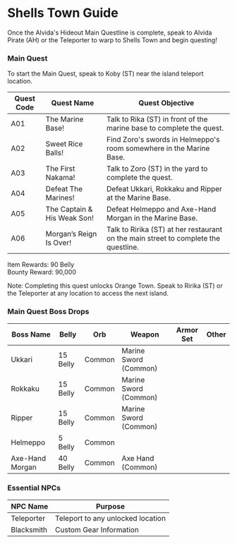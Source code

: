 # Shells Town Guide

Once the Alvida's Hideout Main Questline is complete, speak to Alvida Pirate (AH) or the Teleporter to warp to Shells Town and begin questing!

### Main Quest

To start the Main Quest, speak to Koby (ST) near the island teleport location.

| Quest Code| Quest Name                    | Quest Objective|
|-----------|-----------                    |-----------|
| A01       | The Marine Base!              |Talk to Rika (ST) in front of the marine base to complete the quest.|
| A02       | Sweet Rice Balls!             |Find Zoro's swords in Helmeppo's room somewhere in the Marine Base.|
| A03       | The First Nakama!             |Talk to Zoro (ST) in the yard to complete the quest.|
| A04       | Defeat The Marines!           |Defeat Ukkari, Rokkaku and Ripper at the Marine Base.|
| A05       | The Captain & His Weak Son!   |Defeat Helmeppo and Axe-Hand Morgan in the Marine Base.|
| A06       | Morgan’s Reign Is Over!       |Talk to Ririka (ST) at her restaurant on the main street to complete the questline.|

Item Rewards: 90 Belly<br>
Bounty Reward: 90,000

Note: Completing this quest unlocks Orange Town. Speak to Ririka (ST) or the Teleporter at any location to access the next island.

### Main Quest Boss Drops

| Boss Name      | Belly    | Orb    | Weapon               | Armor Set | Other     |
|----------------|----------|--------|----------------------|-----------|-----------|
| Ukkari         | 15 Belly | Common | Marine Sword (Common)|           |           |
| Rokkaku        | 15 Belly | Common | Marine Sword (Common)|           |           |
| Ripper         | 15 Belly | Common | Marine Sword (Common)|           |           |
| Helmeppo       | 5 Belly  | Common |                      |           |           |
| Axe-Hand Morgan| 40 Belly | Common | Axe Hand (Common)    |           |           |

### Essential NPCs

| NPC Name         | Purpose                            |
|-------------     |-----------                         |
| Teleporter       | Teleport to any unlocked location  |
| Blacksmith       | Custom Gear Information            |